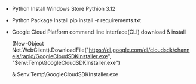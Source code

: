 
* Python Install
    Windows Store Pythion 3.12

* Python Package Install
    pip install -r requirements.txt

* Google Cloud Platform command line interface(CLI) download & install

    (New-Object Net.WebClient).DownloadFile("https://dl.google.com/dl/cloudsdk/channels/rapid/GoogleCloudSDKInstaller.exe", "$env:Temp\GoogleCloudSDKInstaller.exe")

    & $env:Temp\GoogleCloudSDKInstaller.exe
